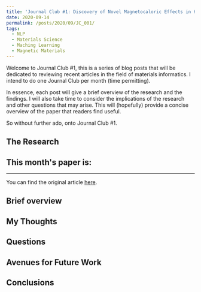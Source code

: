 ```yaml
---
title: 'Journal Club #1: Discovery of Novel Magnetocaloric Effects in Holmium-diboride'
date: 2020-09-14
permalink: /posts/2020/09/JC_001/
tags:
  - NLP
  - Materials Science
  - Maching Learning
  - Magnetic Materials
---
```


Welcome to Journal Club #1, this is a series of blog posts that will be dedicated to reviewing recent articles in the field of materials informatics. I intend to do one Journal Club per month (time permitting).

In essence, each post will give a brief overview of the research and the findings. I will also take time to consider the implications of the research and other questions that may arise. This will (hopefully) provide a concise overview of the paper that readers find useful.

So without further ado, onto Journal Club #1.

## The Research
This month's paper is:
---

---


You can find the original article [here]().

## Brief overview

## My Thoughts

## Questions

## Avenues for Future Work

## Conclusions